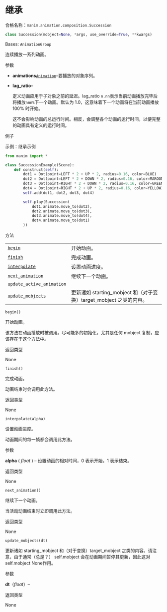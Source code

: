 # 继承

合格名称：`manim.animation.composition.Succession`

```py
class Succession(mobject=None, *args, use_override=True, **kwargs)
```

Bases: `AnimationGroup`

连续播放一系列动画。

参数

- **animations**[`Animation`]()–要播放的对象序列。
- **lag_ratio**–

  定义动画应用于子对象之前的延迟。lag_ratio `n.nn`表示当前动画播放完毕后将播放`nnn%`下一个动画。默认为 1.0，这意味着下一个动画将在当前动画播放 100% 时开始。

  这不会影响动画的总运行时间。相反，会调整各个动画的运行时间，以便完整的动画具有定义的运行时间。

例子

示例：继承示例

```py
from manim import *

class SuccessionExample(Scene):
    def construct(self):
        dot1 = Dot(point=LEFT * 2 + UP * 2, radius=0.16, color=BLUE)
        dot2 = Dot(point=LEFT * 2 + DOWN * 2, radius=0.16, color=MAROON)
        dot3 = Dot(point=RIGHT * 2 + DOWN * 2, radius=0.16, color=GREEN)
        dot4 = Dot(point=RIGHT * 2 + UP * 2, radius=0.16, color=YELLOW)
        self.add(dot1, dot2, dot3, dot4)

        self.play(Succession(
            dot1.animate.move_to(dot2),
            dot2.animate.move_to(dot3),
            dot3.animate.move_to(dot4),
            dot4.animate.move_to(dot1)
        ))
```

方法

|||
|-|-|
[`begin`]()|开始动画。
[`finish`]()|完成动画。
[`interpolate`]()|设置动画进度。
[`next_animation`]()|继续下一个动画。
`update_active_animation`|
[`update_mobjects`]()|更新诸如 starting_mobject 和（对于变换）target_mobject 之类的内容。



`begin()`

开始动画。

该方法在动画播放时被调用。尽可能多的初始化，尤其是任何 mobject 复制，应该存在于这个方法中。

返回类型

None


`finish()`

完成动画。

动画结束时会调用此方法。

返回类型

None


`interpolate(alpha)`

设置动画进度。

动画期间的每一帧都会调用此方法。

参数

**alpha** ( _float_ ) – 设置动画的相对时间，0 表示开始，1 表示结束。

返回类型

None


`next_animation()`

继续下一个动画。

当活动动画结束时立即调用此方法。

返回类型

None


`update_mobjects(dt)`

更新诸如 starting_mobject 和（对于变换）target_mobject 之类的内容。请注意，由于通常（总是？） self.mobject 会在动画期间暂停其更新，因此这对 self.mobject None作用。

参数

**dt**（_float_）–

返回类型

None
